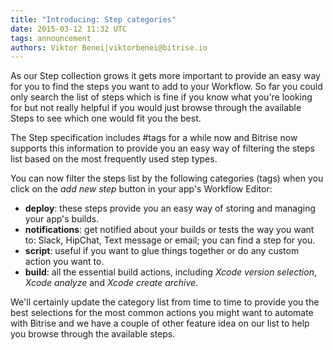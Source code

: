 ```yaml
---
title: "Introducing: Step categories"
date: 2015-03-12 11:32 UTC
tags: announcement
authors: Viktor Benei|viktorbenei@bitrise.io
---
```


As our Step collection grows it gets more important
to provide an easy way for you to find the steps you
want to add to your Workflow. So far you could only
search the list of steps which is fine if you know
what you're looking for but not really helpful
if you would just browse through the available Steps
to see which one would fit you the best.

The Step specification includes #tags for a while now
and Bitrise now supports
this information to provide you an easy way of filtering
the steps list based on the most frequently used
step types.

You can now filter the steps list by the following
categories (tags) when you click on the *add new step*
button in your app's Workflow Editor:

* **deploy**: these steps provide you an easy way of storing and managing your app's builds.
* **notifications**: get notified about your builds or tests the way you want to: Slack, HipChat, Text message or email; you can find a step for you.
* **script**: useful if you want to glue things together or do any custom action you want to.
* **build**: all the essential build actions, including *Xcode version selection*, *Xcode analyze* and *Xcode create archive*.

We'll certainly update the category list from time to time
to provide you the best selections for the most common actions
you might want to automate with Bitrise and we have a couple of other
feature idea on our list to help you browse through the
available steps.
